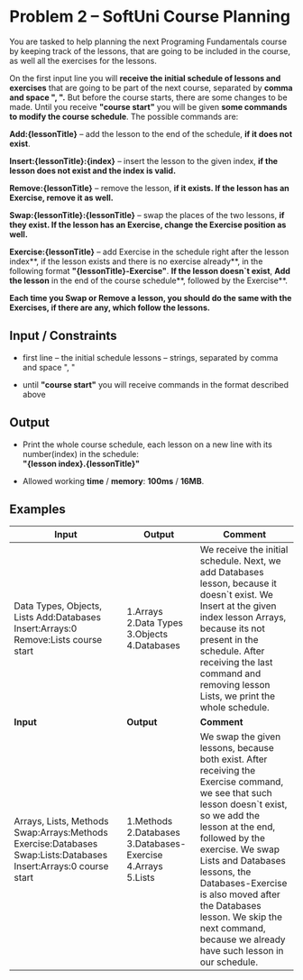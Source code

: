 Problem 2 – SoftUni Course Planning
===================================

You are tasked to help planning the next Programing Fundamentals course by
keeping track of the lessons, that are going to be included in the course, as
well all the exercises for the lessons.

On the first input line you will **receive the initial schedule of lessons and
exercises** that are going to be part of the next course, separated by **comma
and space ", ".** But before the course starts, there are some changes to be
made. Until you receive **"course start"** you will be given **some commands to
modify the course schedule**. The possible commands are:

**Add:{lessonTitle}** – add the lesson to the end of the schedule, **if it does
not exist**.

**Insert:{lessonTitle}:{index}** – insert the lesson to the given index, **if
the lesson does not exist and the index is valid.**

**Remove:{lessonTitle}** – remove the lesson, **if it exists. If the lesson has
an Exercise, remove it as well.**

**Swap:{lessonTitle}:{lessonTitle}** – swap the places of the two lessons, **if
they exist. If the lesson has an Exercise, change the Exercise position as
well.**

**Exercise:{lessonTitle}** – add Exercise in the schedule right after the lesson
index**, if the lesson exists and there is no exercise already**, in the
following format **"{lessonTitle}-Exercise"**. **If the lesson doesn\`t exist**,
**Add the lesson** in the end of the course schedule**, followed by the
Exercise**.

**Each time you Swap or Remove a lesson, you should do the same with the
Exercises, if there are any, which follow the lessons.**

Input / Constraints
-------------------

-   first line – the initial schedule lessons – strings, separated by comma and
    space ", "

-   until **"course start"** you will receive commands in the format described
    above

Output
------

-   Print the whole course schedule, each lesson on a new line with its
    number(index) in the schedule:  
    **"{lesson index}.{lessonTitle}"**

-   Allowed working **time** / **memory**: **100ms** / **16MB**.

Examples
--------

| **Input**                                                                                                       | **Output**                                                  | **Comment**                                                                                                                                                                                                                                                                                                                                                                  |
|-----------------------------------------------------------------------------------------------------------------|-------------------------------------------------------------|------------------------------------------------------------------------------------------------------------------------------------------------------------------------------------------------------------------------------------------------------------------------------------------------------------------------------------------------------------------------------|
| Data Types, Objects, Lists Add:Databases Insert:Arrays:0 Remove:Lists course start                              | 1.Arrays 2.Data Types 3.Objects 4.Databases                 | We receive the initial schedule. Next, we add Databases lesson, because it doesn\`t exist. We Insert at the given index lesson Arrays, because its not present in the schedule. After receiving the last command and removing lesson Lists, we print the whole schedule.                                                                                                     |
| **Input**                                                                                                       | **Output**                                                  | **Comment**                                                                                                                                                                                                                                                                                                                                                                  |
| Arrays, Lists, Methods Swap:Arrays:Methods Exercise:Databases Swap:Lists:Databases Insert:Arrays:0 course start | 1.Methods 2.Databases 3.Databases-Exercise 4.Arrays 5.Lists | We swap the given lessons, because both exist. After receiving the Exercise command, we see that such lesson doesn\`t exist, so we add the lesson at the end, followed by the exercise. We swap Lists and Databases lessons, the Databases-Exercise is also moved after the Databases lesson. We skip the next command, because we already have such lesson in our schedule. |
